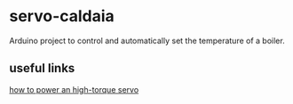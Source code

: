 # servo-caldaia
Arduino project to control and automatically set the temperature of a boiler.

## useful links
[how to power an high-torque servo](https://forum.arduino.cc/index.php?topic=326266.0)